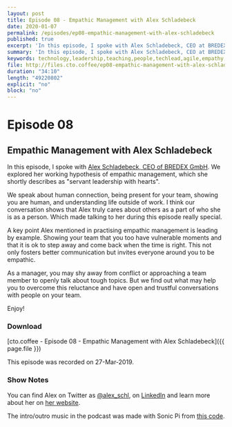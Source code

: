 ```yaml
---
layout: post
title: Episode 08 - Empathic Management with Alex Schladebeck
date: 2020-01-07
permalink: /episodes/ep08-empathic-management-with-alex-schladebeck
published: true
excerpt: 'In this episode, I spoke with Alex Schladebeck, CEO at BREDEX GmbH, explored her working hypothesis of empathic management, which she shortly describes as "servant leadership with hearts".'
summary: 'In this episode, I spoke with Alex Schladebeck, CEO at BREDEX GmbH, explored her working hypothesis of empathic management, which she shortly describes as "servant leadership with hearts".'
keywords: technology,leadership,teaching,people,techlead,agile,empathy,empathicmanagement,management,sympathy
file: http://files.cto.coffee/ep08-empathic-management-with-alex-schladebeck/cto.coffee__ep08.mp3
duration: "34:10"
length: "49220802"
explicit: "no"
block: "no"
---
```


# Episode 08
## Empathic Management with Alex Schladebeck

In this episode, I spoke with [Alex Schladebeck, CEO of BREDEX GmbH][@alex_schl]. We explored her working hypothesis of
empathic management, which she shortly describes as "servant leadership with hearts".

We speak about human connection, being present for your team, showing you are human, and understanding life outside of
work. I think our conversation shows that Alex truly cares about others as a part of who she is as a person. Which made
talking to her during this episode really special.

A key point Alex mentioned in practising empathic management is leading by example. Showing your team that you too have
vulnerable moments and that it is ok to step away and come back when the time is right. This not only fosters better
communication but invites everyone around you to be empathic.

As a manager, you may shy away from conflict or approaching a team member to openly talk about tough topics. But we
find out what may help you to overcome this reluctance and have open and trustful conversations with people on your
team.

Enjoy!


### Download

[cto.coffee - Episode 08 - Empathic Management with Alex Schladebeck]({{ page.file }})

This episode was recorded on 27-Mar-2019.


### Show Notes

You can find Alex on Twitter as [@alex_schl][@alex_schl], on [LinkedIn][linkedin] and learn more about her on [her
website][alex_website].

The intro/outro music in the podcast was made with Sonic Pi from [this code][intro-music].

[contact]: /contact/
[@alex_schl]: https://twitter.com/alex_schl
[alex_website]: http://www.schladebeck.de/
[linkedin]: https://linkedin.com/in/alexandraschladebeck
[intro-music]: https://github.com/benjmin-r/music/blob/master/2017-12-04_cto.coffee-intro.rb
